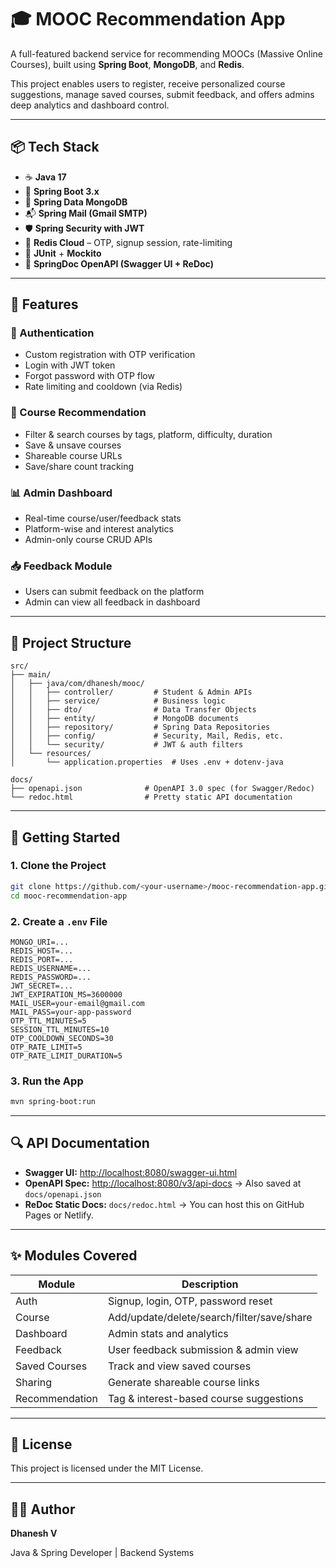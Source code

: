 # 🎓 MOOC Recommendation App

A full-featured backend service for recommending MOOCs (Massive Online Courses), built using **Spring Boot**, **MongoDB**, and **Redis**.

This project enables users to register, receive personalized course suggestions, manage saved courses, submit feedback, and offers admins deep analytics and dashboard control.

---

## 📦 Tech Stack

- ☕ **Java 17**
- 🚀 **Spring Boot 3.x**
- 🧾 **Spring Data MongoDB**
- 📬 **Spring Mail (Gmail SMTP)**
- 🛡 **Spring Security with JWT**
- 💾 **Redis Cloud** – OTP, signup session, rate-limiting
- 🧪 **JUnit** + **Mockito**
- 📖 **SpringDoc OpenAPI (Swagger UI + ReDoc)**

---

## 🔧 Features

### 👤 Authentication
- Custom registration with OTP verification
- Login with JWT token
- Forgot password with OTP flow
- Rate limiting and cooldown (via Redis)

### 🎯 Course Recommendation
- Filter & search courses by tags, platform, difficulty, duration
- Save & unsave courses
- Shareable course URLs
- Save/share count tracking

### 📊 Admin Dashboard
- Real-time course/user/feedback stats
- Platform-wise and interest analytics
- Admin-only course CRUD APIs

### 📥 Feedback Module
- Users can submit feedback on the platform
- Admin can view all feedback in dashboard

---

## 📂 Project Structure

```plaintext
src/
├── main/
│   ├── java/com/dhanesh/mooc/
│   │   ├── controller/         # Student & Admin APIs
│   │   ├── service/            # Business logic
│   │   ├── dto/                # Data Transfer Objects
│   │   ├── entity/             # MongoDB documents
│   │   ├── repository/         # Spring Data Repositories
│   │   ├── config/             # Security, Mail, Redis, etc.
│   │   └── security/           # JWT & auth filters
│   └── resources/
│       └── application.properties  # Uses .env + dotenv-java

docs/
├── openapi.json              # OpenAPI 3.0 spec (for Swagger/Redoc)
└── redoc.html                # Pretty static API documentation

````
---

## 🚀 Getting Started

### 1. Clone the Project

```bash
git clone https://github.com/<your-username>/mooc-recommendation-app.git
cd mooc-recommendation-app
````

### 2. Create a `.env` File

```env
MONGO_URI=...
REDIS_HOST=...
REDIS_PORT=...
REDIS_USERNAME=...
REDIS_PASSWORD=...
JWT_SECRET=...
JWT_EXPIRATION_MS=3600000
MAIL_USER=your-email@gmail.com
MAIL_PASS=your-app-password
OTP_TTL_MINUTES=5
SESSION_TTL_MINUTES=10
OTP_COOLDOWN_SECONDS=30
OTP_RATE_LIMIT=5
OTP_RATE_LIMIT_DURATION=5
```

### 3. Run the App

```bash
mvn spring-boot:run
```

---

## 🔍 API Documentation

* **Swagger UI:** [http://localhost:8080/swagger-ui.html](http://localhost:8080/swagger-ui.html)
* **OpenAPI Spec:** [http://localhost:8080/v3/api-docs](http://localhost:8080/v3/api-docs)
  → Also saved at `docs/openapi.json`
* **ReDoc Static Docs:** `docs/redoc.html`
  → You can host this on GitHub Pages or Netlify.

---

## ✨ Modules Covered

| Module         | Description                                |
| -------------- | ------------------------------------------ |
| Auth           | Signup, login, OTP, password reset         |
| Course         | Add/update/delete/search/filter/save/share |
| Dashboard      | Admin stats and analytics                  |
| Feedback       | User feedback submission & admin view      |
| Saved Courses  | Track and view saved courses               |
| Sharing        | Generate shareable course links            |
| Recommendation | Tag & interest-based course suggestions    |

---

## 🪪 License

This project is licensed under the MIT License.

---

## 👨‍💻 Author
**Dhanesh V**

Java & Spring Developer | Backend Systems 
